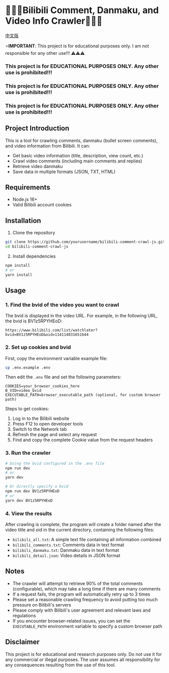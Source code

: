 # &#x1F308;&#x1F308;&#x1F308;Bilibili Comment, Danmaku, and Video Info Crawler&#x1F308;&#x1F308;&#x1F308;

[中文版](README.md)

⭐**IMPORTANT**: This project is for educational purposes only. I am not responsible for any other use!!! ⚠⚠⚠

### This project is for EDUCATIONAL PURPOSES ONLY. Any other use is prohibited!!!

### This project is for EDUCATIONAL PURPOSES ONLY. Any other use is prohibited!!!

### This project is for EDUCATIONAL PURPOSES ONLY. Any other use is prohibited!!!

## Project Introduction

This is a tool for crawling comments, danmaku (bullet screen comments), and video information from Bilibili. It can:

- Get basic video information (title, description, view count, etc.)
- Crawl video comments (including main comments and replies)
- Retrieve video danmaku
- Save data in multiple formats (JSON, TXT, HTML)

## Requirements

- Node.js 16+
- Valid Bilibili account cookies

## Installation

1. Clone the repository

```bash
git clone https://github.com/yourusername/bilibili-comment-crawl-js.git
cd bilibili-comment-crawl-js
```

2. Install dependencies

```bash
npm install
# or
yarn install
```

## Usage

### 1. Find the bvid of the video you want to crawl

The bvid is displayed in the video URL. For example, in the following URL, the bvid is BV1z5RPYHEoD:

```
https://www.bilibili.com/list/watchlater?bvid=BV1z5RPYHEoD&oid=114114831651644
```

### 2. Set up cookies and bvid

First, copy the environment variable example file:

```bash
cp .env.example .env
```

Then edit the `.env` file and set the following parameters:

```
COOKIES=your_browser_cookies_here
B_VID=video_bvid
EXECUTABLE_PATH=browser_executable_path (optional, for custom browser path)
```

Steps to get cookies:

1. Log in to the Bilibili website
2. Press F12 to open developer tools
3. Switch to the Network tab
4. Refresh the page and select any request
5. Find and copy the complete Cookie value from the request headers

### 3. Run the crawler

```bash
# Using the bvid configured in the .env file
npm run dev
# or
yarn dev

# Or directly specify a bvid
npm run dev BV1z5RPYHEoD
# or
yarn dev BV1z5RPYHEoD
```

### 4. View the results

After crawling is complete, the program will create a folder named after the video title and oid in the current directory, containing the following files:

- `bilibili_all.txt`: A simple text file containing all information combined
- `bilibili_comments.txt`: Comments data in text format
- `bilibili_danmaku.txt`: Danmaku data in text format
- `bilibili_detail.json`: Video details in JSON format

## Notes

- The crawler will attempt to retrieve 90% of the total comments (configurable), which may take a long time if there are many comments
- If a request fails, the program will automatically retry up to 3 times
- Please set a reasonable crawling frequency to avoid putting too much pressure on Bilibili's servers
- Please comply with Bilibili's user agreement and relevant laws and regulations
- If you encounter browser-related issues, you can set the `EXECUTABLE_PATH` environment variable to specify a custom browser path

## Disclaimer

This project is for educational and research purposes only. Do not use it for any commercial or illegal purposes. The user assumes all responsibility for any consequences resulting from the use of this tool.
